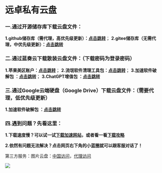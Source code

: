 # 远卓私有云盘

### 一.通过开源储存库下载云盘文件：

**1.github储存库（需代理，高优先级更新）：<a href="https://github.com/zhuyuanzhuo/Cloud/releases">点击跳转</a>**；
**2.gitee储存库（无需代理，中优先级更新）：<a href="https://gitee.com/yuanzhuokaifa/Cloud/releases">点击跳转</a>**

### 二.通过蓝奏云下载散装云盘文件：（下载密码为登录密码）
**1.苹果美区账户：<a href="https://michaelzhu.lanzoub.com/b030w3p6f">点击跳转</a>**；
**2.流氓软件清理工具包：<a href="https://michaelzhu.lanzoub.com/b032ksava">点击跳转</a>**；
**3.加速软件破解包 ：<a href="https://michaelzhu.lanzoub.com/b032mpn9a">点击跳转</a>**；
**3.ChatGPT增值包 ：<a href="https://michaelzhu.lanzoub.com/b032s544h">点击跳转</a>**


### 三.通过Google云端硬盘（Google Drive）下载云盘文件：（需要代理，低优先级更新）
**1.加速软件破解包 ：<a href="https://drive.google.com/drive/folders/1ld7WI2ikSifdOfe-pJl2kKacVGCt_-mV?usp=sharing">点击跳转</a>**

### 四.遇到问题？先看这里：

**1.下载速度慢？可以试一试<a href="https://gh.api.99988866.xyz/">下载加速网站</a>，或者看一看<a href="https://cloud.tencent.com/developer/article/2213558">下载攻略</a>**

**2.依然有问题无法解决？点击网页右下角的小蓝圈就可以跟客服对话了！**

<p>第三方服务：图片云盘：<a href="https://smms.app/">中国访问</a>，<a href="https://sm.ms/">代理访问</a>

<p><a href="https://sm.ms/image/FY4KeLNUQrItnuP" target="_blank"><img src="https://s2.loli.net/2023/10/05/FY4KeLNUQrItnuP.jpg" /></a>














<script>  
 art()
   function art() {
   var a =""
   var b=""
   while (b != "202245") { //改为你自己的密码！
     a = prompt("请输入“远卓私有云盘”的访问密码！")
   if(a=="202245")
   {
     b=a
   return 0
  }
  if(a !="202245" && a!="")
 {
   if(a == null)
   {
     window.history.back();
     location.reload();//强制刷新
 
     window.location.go(-1); //强制跳转上一界面
   }
   else{
   alert("密码错误，请询问管理员！")
   }
 }
 }
 
   }
</script>  


<script type="text/javascript">window.$crisp=[];window.CRISP_WEBSITE_ID="17d5aae8-6af8-4782-a916-efd31142e0d4";(function(){d=document;s=d.createElement("script");s.src="https://client.crisp.chat/l.js";s.async=1;d.getElementsByTagName("head")[0]。appendChild(s);})();</script>
